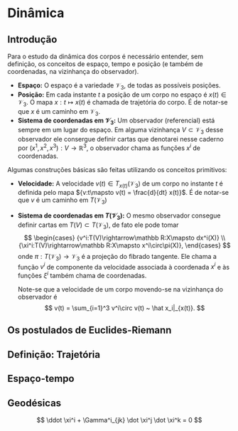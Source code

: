 # Dinâmica

## Introdução

Para o estudo da dinâmica dos corpos
é necessário entender, sem definição,
os conceitos de espaço, tempo e posição
(e também de coordenadas,
na vizinhança do observador).
*   **Espaço:**
    O espaço é a variedade $\mathcal V_3$,
    de todas as possíveis posições.
*   **Posição:**
    Em cada instante $t$
    a posição de um corpo no espaço é
    $x(t)\in\mathcal V_3$.
    O mapa
    $x:
    t\mapsto x(t)$
    é chamada de trajetória do corpo.
    É de notar-se que $x$ é
    um caminho em $\mathcal V_3$.
*   **Sistema de coordenadas em $\mathcal V_3$:**
    Um observador (referencial) está sempre em
    um lugar do espaço.
    Em alguma vizinhança $V\subset\mathcal V_3$
    desse observador ele consergue definir
    cartas
    que denotarei nesse caderno por
    ${(x^1, x^2, x^3):V\rightarrow\mathbb R^3}$,
    o observador chama as funções $x^i$ de
    coordenadas.

Algumas construções básicas
são feitas utilizando os conceitos primitivos:
*   **Velocidade:**
    A velocidade $v(t)\in T_{x(t)}(\mathcal V_3)$
    de um corpo no instante $t$ é
    definida pelo mapa
    ${v:t\mapsto v(t) = \frac{d}{dt} x(t)}$.
    É de notar-se que $v$ é
    um caminho em $T(\mathcal V_3)$
*   **Sistema de coordenadas em $T(\mathcal V_3)$:**
    O mesmo observador consegue definir cartas em
    $T(V) \subset T(\mathcal V_3)$,
    de fato ele pode tomar
    $$
    \begin{cases}
    {v^i:T(V)\rightarrow\mathbb R:X\mapsto dx^i(X)} \\
    {\xi^i:T(V)\rightarrow\mathbb R:X\mapsto x^i\circ\pi(X)},
    \end{cases}
    $$
    onde $\pi:T(\mathcal V_3)\rightarrow\mathcal V_3$
    é a projeção do fibrado tangente.
    Ele chama a função $v^i$ de
    componente da velocidade
    associada à coordenada $x^i$
    e às funções
    $\xi^i$ também chama de coordenadas.

    Note-se que a velocidade de um corpo
    movendo-se na vizinhança do observador é
    $$
    v(t) =
    \sum_{i=1}^3 v^i\circ v(t)
    ~ \hat x_i|_{x(t)}.
    $$

## Os postulados de Euclides-Riemann

## Definição: Trajetória

## Espaço-tempo

## Geodésicas

$$
\ddot \xi^i +
\Gamma^i_{jk} \dot \xi^j \dot \xi^k = 0
$$
